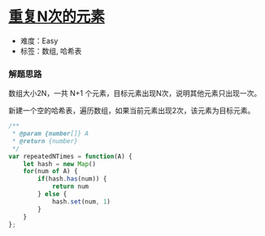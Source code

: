 # [重复N次的元素](https://leetcode-cn.com/problems/n-repeated-element-in-size-2n-array/)

- 难度：Easy
- 标签：数组, 哈希表

### 解题思路

数组大小2N，一共 N+1 个元素，目标元素出现N次，说明其他元素只出现一次。

新建一个空的哈希表，遍历数组，如果当前元素出现2次，该元素为目标元素。

```js
/**
 * @param {number[]} A
 * @return {number}
 */
var repeatedNTimes = function(A) {
    let hash = new Map()
    for(num of A) {
        if(hash.has(num)) {
            return num
        } else {
            hash.set(num, 1)
        }
    }
};
```
